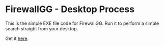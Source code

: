 # FirewallGG - Desktop Process
This is the simple EXE file code for FirewallGG. Run it to perform a simple search straight from your desktop.

Get it [here](https://github.com/Itz-Hyperz/firewallgg/releases).